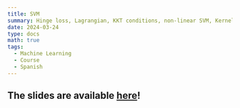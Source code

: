 ```yaml
---
title: SVM
summary: Hinge loss, Lagrangian, KKT conditions, non-linear SVM, Kernel trick, SV Regressor  
date: 2024-03-24
type: docs
math: true
tags:
  - Machine Learning
  - Course
  - Spanish
---
```


## The slides are available [here](DM_SVM.pdf)!